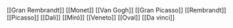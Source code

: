[[Gran Rembrandt]]
[[Monet]]
[[Van Gogh]]
[[Gran Picasso]]
[[Rembrandt]]
[[Picasso]]
[[Dali]]
[[Miró]]
[[Veneto]]
[[Oval]]
[[Da vinci]]